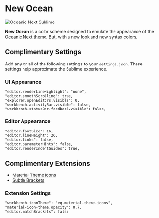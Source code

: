 # New Ocean

![Oceanic Next Sublime](https://assets-carlosvq.sfo2.cdn.digitaloceanspaces.com/images-github/images-github/vscode-new-ocean.png)

**New Ocean** is a color scheme designed to emulate the appearance of the [Oceanic Next theme](https://github.com/voronianski/oceanic-next-color-scheme). But, with a new look and new syntax colors.

## Complimentary Settings

Add any or all of the following settings to your `settings.json`.
These settings help approximate the Sublime experience.


### UI Appearance

```
"editor.renderLineHighlight": "none",
"editor.smoothScrolling": true,
"explorer.openEditors.visible": 0,
"workbench.activityBar.visible": false,
"workbench.statusBar.feedback.visible": false,
```

### Editor Appearance

```
"editor.fontSize": 16,
"editor.lineHeight": 26,
"editor.links": false,
"editor.parameterHints": false,
"editor.renderIndentGuides": true,
```

## Complimentary Extensions

-   [Material Theme Icons](https://material-theme.site/)
-   [Subtle Brackets](https://marketplace.visualstudio.com/items?itemName=rafamel.subtle-brackets)

### Extension Settings

```
"workbench.iconTheme": "eq-material-theme-icons",
"material-icon-theme.opacity": 0.7,
"editor.matchBrackets": false
```
